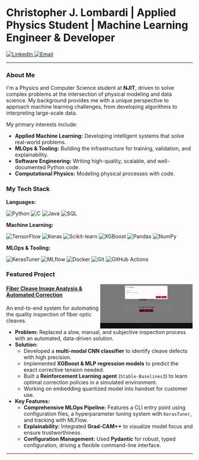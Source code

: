 # Christopher J. Lombardi | Applied Physics Student | Machine Learning Engineer & Developer

<p align="left">
  <a href="https://www.linkedin.com/in/chrisjameslombardi" target="_blank">
    <img src="https://img.shields.io/badge/LinkedIn-0A66C2?style=for-the-badge&logo=linkedin&logoColor=white" alt="LinkedIn"/>
  </a>
  <a href="mailto:cjl78@njit.edu">
    <img src="https://img.shields.io/badge/Email-D14836?style=for-the-badge&logo=gmail&logoColor=white" alt="Email"/>
  </a>
</p>

---

### About Me
I'm a Physics and Computer Science student at **NJIT**, driven to solve complex problems at the intersection of physical modeling and data science. My background provides me with a unique perspective to approach machine learning challenges, from developing algorithms to interpreting large-scale data.

My primary interests include:
-  **Applied Machine Learning:** Developing intelligent systems that solve real-world problems.
-  **MLOps & Tooling:** Building the infrastructure for training, validation, and explainability.
-  **Software Engineering:** Writing high-quality, scalable, and well-documented Python code.
-  **Computational Physics:** Modeling physical processes with code.

### My Tech Stack

**Languages:**

![Python](https://img.shields.io/badge/Python-3776AB?style=for-the-badge&logo=python&logoColor=white)
![C](https://img.shields.io/badge/C-00599C?style=for-the-badge&logo=c&logoColor=white)
![Java](https://img.shields.io/badge/Java-ED8B00?style=for-the-badge&logo=openjdk&logoColor=white)
![SQL](https://img.shields.io/badge/SQL-025E8C?style=for-the-badge&logo=postgresql&logoColor=white)

**Machine Learning:**

![TensorFlow](https://img.shields.io/badge/TensorFlow-FF6F00?style=for-the-badge&logo=tensorflow&logoColor=white)
![Keras](https://img.shields.io/badge/Keras-D00000?style=for-the-badge&logo=keras&logoColor=white)
![Scikit-learn](https://img.shields.io/badge/scikit--learn-%23F7931E.svg?style=for-the-badge&logo=scikit-learn&logoColor=white)
![XGBoost](https://img.shields.io/badge/XGBoost-006600?style=for-the-badge&logo=xgboost&logoColor=white)
![Pandas](https://img.shields.io/badge/pandas-%23150458.svg?style=for-the-badge&logo=pandas&logoColor=white)
![NumPy](https://img.shields.io/badge/numpy-%23013243.svg?style=for-the-badge&logo=numpy&logoColor=white)

**MLOps & Tooling:**

![KerasTuner](https://img.shields.io/badge/KerasTuner-0D47A1?style=for-the-badge&logo=keras&logoColor=white)
![MLflow](https://img.shields.io/badge/MLflow-0096C7?style=for-the-badge&logo=mlflow&logoColor=white)
![Docker](https://img.shields.io/badge/docker-%230db7ed.svg?style=for-the-badge&logo=docker&logoColor=white)
![Git](https://img.shields.io/badge/git-%23F05033.svg?style=for-the-badge&logo=git&logoColor=white)
![GitHub Actions](https://img.shields.io/badge/github%20actions-%232671E5.svg?style=for-the-badge&logo=githubactions&logoColor=white)

###  Featured Project

<a href="https://github.com/c-lombardi23/ImageProcessingClone">
  <img align="right" width="250" src="cleave_example_app.gif" alt="Fiber Cleave Classifier Demo">
</a>

#### [Fiber Cleave Image Analysis & Automated Correction](https://github.com/c-lombardi23/ImageProcessingClone)
An end-to-end system for automating the quality inspection of fiber optic cleaves.

- **Problem:** Replaced a slow, manual, and subjective inspection process with an automated, data-driven solution.
- **Solution:**
  - Developed a **multi-modal CNN classifier** to identify cleave defects with high precision.
  - Implemented **XGBoost & MLP regression models** to predict the exact corrective tension needed.
  - Built a **Reinforcement Learning agent** (`Stable-Baselines3`) to learn optimal correction policies in a simulated environment.
  - Working on embedding quantized model into handset for customer use. 
- **Key Features:**
  - **Comprehensive MLOps Pipeline:** Features a CLI entry point using configuration files, a hyperparameter tuning system with `KerasTuner`, and tracking with MLFlow.
  - **Explainability:** Integrated **Grad-CAM++** to visualize model focus and ensure trustworthiness.
  - **Configuration Management:** Used **Pydantic** for robust, typed configuration, driving a flexible command-line interface.

---
